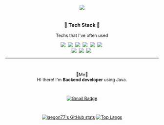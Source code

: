 <div align="center"><img src="https://capsule-render.vercel.app/api?type=waving&color=0:CE9FFC,100:7367F0&height=300&section=header&text=Welcome%20&fontColor=ffffff&fontSize=70&" /></div>

<br />

<h3 align="center">🎈 Tech Stack 🎈</h3>
<p align="center"> Techs that I've often used </p>

<p align="center">
<img src="https://img.shields.io/badge/JAVA?style=flat-square&logo=Java&logoColor=white"/></a>&nbsp
<img src="https://img.shields.io/badge/Spring-80E12A?style=flat-square&logo=Spring&logoColor=white"/></a>&nbsp
<img src="https://img.shields.io/badge/Oracle-FF5A5A?style=flat-square&logo=Oracle&logoColor=white"/></a>&nbsp
<img src="https://img.shields.io/badge/Mysql-ffcc00?style=flat-square&logo=Mysql&logoColor=white"/></a>&nbsp
<img src="https://img.shields.io/badge/Docker-3766AB?style=flat-square&logo=Docker&logoColor=white"/></a>&nbsp
<img src="https://img.shields.io/badge/AWS-13C7A3?style=flat-square&logo=amazon AWS&logoColor=white"/></a>&nbsp
<br />
<img src="https://img.shields.io/badge/Javascript-FFAF00?style=flat-square&logo=Javascript&logoColor=white"/></a>&nbsp
<img src="https://img.shields.io/badge/React-00E1FF?style=flat-square&logo=React&logoColor=white"/></a>&nbsp
<img src="https://img.shields.io/badge/vue.js-998800?style=flat-square&logo=vue.js&logoColor=white"/></a>&nbsp
</p>
<hr />

<br />

<p align="center">
🤟Me🤟<br>
  HI there! I'm <b>Backend developer</b> using Java.<br>
</p>

<br />

<div align="center">

[![Gmail Badge](https://img.shields.io/badge/Gmail-d14836?style=flat-square&logo=Gmail&logoColor=white&link=mailto:opve555@gmail.com)](mailto:opve555@gmail.com)

</div>

<br />

<div align="center">

[![jaegon77's GitHub stats](https://github-readme-stats.vercel.app/api?username=jaegon77&title_color=FFD228&show_icons=true&theme=radical)](https://github.com/jaegon77/github-readme-stats)
[![Top Langs](https://github-readme-stats.vercel.app/api/top-langs/?username=jaegon77&layout=compact)](https://github.com/jaegon77/github-readme-stats)
  
</div>
 





<!--
**jaegon77/jaegon77** is a ✨ _special_ ✨ repository because its `README.md` (this file) appears on your GitHub profile.

Here are some ideas to get you started:

- 🔭 I’m currently working on ...
- 🌱 I’m currently learning ...
- 👯 I’m looking to collaborate on ...
- 🤔 I’m looking for help with ...
- 💬 Ask me about ...
- 📫 How to reach me: ...
- 😄 Pronouns: ...
- ⚡ Fun fact: ...
-->
